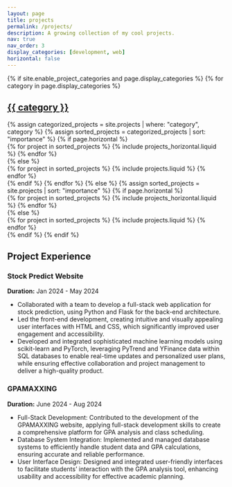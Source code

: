 ```yaml
---
layout: page
title: projects
permalink: /projects/
description: A growing collection of my cool projects.
nav: true
nav_order: 3
display_categories: [development, web]
horizontal: false
---
```



<!-- pages/projects.md -->
<!-- pages/projects.md -->
<div class="projects">
  {% if site.enable_project_categories and page.display_categories %}
    <!-- Display categorized projects -->
    {% for category in page.display_categories %}
    <a id="{{ category }}" href=".#{{ category }}">
      <h2 class="category">{{ category }}</h2>
    </a>
    {% assign categorized_projects = site.projects | where: "category", category %}
    {% assign sorted_projects = categorized_projects | sort: "importance" %}
    <!-- Generate cards for each project -->
    {% if page.horizontal %}
    <div class="container">
      <div class="row row-cols-1 row-cols-md-2">
      {% for project in sorted_projects %}
        {% include projects_horizontal.liquid %}
      {% endfor %}
      </div>
    </div>
    {% else %}
    <div class="row row-cols-1 row-cols-md-3">
      {% for project in sorted_projects %}
        {% include projects.liquid %}
      {% endfor %}
    </div>
    {% endif %}
    {% endfor %}
  {% else %}
  <!-- Display projects without categories -->
  {% assign sorted_projects = site.projects | sort: "importance" %}
    <!-- Generate cards for each project -->
    {% if page.horizontal %}
    <div class="container">
      <div class="row row-cols-1 row-cols-md-2">
      {% for project in sorted_projects %}
        {% include projects_horizontal.liquid %}
      {% endfor %}
      </div>
    </div>
    {% else %}
    <div class="row row-cols-1 row-cols-md-3">
      {% for project in sorted_projects %}
        {% include projects.liquid %}
      {% endfor %}
    </div>
    {% endif %}
  {% endif %}
</div>

<h2>Project Experience</h2>

<!-- Stock Predict Website -->
<h3>Stock Predict Website</h3>
<p><strong>Duration:</strong> Jan 2024 - May 2024</p>
<ul>
  <li>Collaborated with a team to develop a full-stack web application for stock prediction, using Python and Flask for the back-end architecture.</li>
  <li>Led the front-end development, creating intuitive and visually appealing user interfaces with HTML and CSS, which significantly improved user engagement and accessibility.</li>
  <li>Developed and integrated sophisticated machine learning models using scikit-learn and PyTorch, leveraging PyTrend and YFinance data within SQL databases to enable real-time updates and personalized user plans, while ensuring effective collaboration and project management to deliver a high-quality product.</li>
</ul>

<!-- GPAMAXXING -->
<h3>GPAMAXXING</h3>
<p><strong>Duration:</strong> June 2024 - Aug 2024</p>
<ul>
  <li>Full-Stack Development: Contributed to the development of the GPAMAXXING website, applying full-stack development skills to create a comprehensive platform for GPA analysis and class scheduling.</li>
  <li>Database System Integration: Implemented and managed database systems to efficiently handle student data and GPA calculations, ensuring accurate and reliable performance.</li>
  <li>User Interface Design: Designed and integrated user-friendly interfaces to facilitate students’ interaction with the GPA analysis tool, enhancing usability and accessibility for effective academic planning.</li>
</ul>
